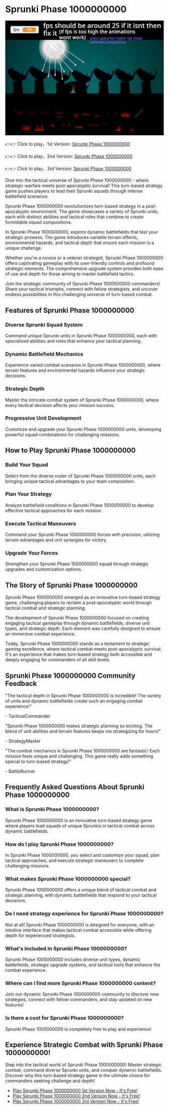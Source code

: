 # Sprunki Phase 1000000000

![Sprunki Phase 1000000000](https://raw.githubusercontent.com/sprunkiscrunkly/sprunki-phase-1000000000/refs/heads/main/sprunki-phase-1000000000.png "Sprunki Phase 1000000000")

👉👉 Click to play，1st Version: [Sprunki Phase 1000000000](https://sprunksters.com/sprunki-phase-1000000000/ "Sprunki Phase 1000000000")

👉👉 Click to play，2nd Version: [Sprunki Phase 1000000000](https://sprunkiscrunkly.com/sprunki-phase-1000000000/ "Sprunki Phase 1000000000")

👉👉 Click to play，3rd Version: [Sprunki Phase 1000000000](https://sprunkipyramixed.com/sprunki-phase-1000000000/ "Sprunki Phase 1000000000")

Dive into the tactical universe of Sprunki Phase 1000000000 - where strategic warfare meets post-apocalyptic survival! This turn-based strategy game pushes players to lead their Sprunki squads through intense battlefield scenarios.

Sprunki Phase 1000000000 revolutionizes turn-based strategy in a post-apocalyptic environment. The game showcases a variety of Sprunki units, each with distinct abilities and tactical roles that combine to create formidable squad compositions.

In Sprunki Phase 1000000000, explore dynamic battlefields that test your strategic prowess. The game introduces variable terrain effects, environmental hazards, and tactical depth that ensure each mission is a unique challenge.

Whether you're a novice or a veteran strategist, Sprunki Phase 1000000000 offers captivating gameplay with its user-friendly controls and profound strategic elements. The comprehensive upgrade system provides both ease of use and depth for those aiming to master battlefield tactics.

Join the strategic community of Sprunki Phase 1000000000 commanders! Share your tactical triumphs, connect with fellow strategists, and uncover endless possibilities in this challenging universe of turn-based combat.

## Features of Sprunki Phase 1000000000

### Diverse Sprunki Squad System

Command unique Sprunki units in Sprunki Phase 1000000000, each with specialized abilities and roles that enhance your tactical planning.

### Dynamic Battlefield Mechanics

Experience varied combat scenarios in Sprunki Phase 1000000000, where terrain features and environmental hazards influence your strategic decisions.

### Strategic Depth

Master the intricate combat system of Sprunki Phase 1000000000, where every tactical decision affects your mission success.

### Progressive Unit Development

Customize and upgrade your Sprunki Phase 1000000000 units, developing powerful squad combinations for challenging missions.

## How to Play Sprunki Phase 1000000000

### Build Your Squad

Select from the diverse roster of Sprunki Phase 1000000000 units, each bringing unique tactical advantages to your team composition.

### Plan Your Strategy

Analyze battlefield conditions in Sprunki Phase 1000000000 to develop effective tactical approaches for each mission.

### Execute Tactical Maneuvers

Command your Sprunki Phase 1000000000 forces with precision, utilizing terrain advantages and unit synergies for victory.

### Upgrade Your Forces

Strengthen your Sprunki Phase 1000000000 squad through strategic upgrades and customization options.

## The Story of Sprunki Phase 1000000000

Sprunki Phase 1000000000 emerged as an innovative turn-based strategy game, challenging players to reclaim a post-apocalyptic world through tactical combat and strategic planning.

The development of Sprunki Phase 1000000000 focused on creating engaging tactical gameplay through dynamic battlefields, diverse unit types, and strategic depth. Each element was carefully designed to ensure an immersive combat experience.

Today, Sprunki Phase 1000000000 stands as a testament to strategic gaming excellence, where tactical combat meets post-apocalyptic survival. It's an experience that makes turn-based strategy both accessible and deeply engaging for commanders of all skill levels.

## Sprunki Phase 1000000000 Community Feedback

"The tactical depth in Sprunki Phase 1000000000 is incredible! The variety of units and dynamic battlefields create such an engaging combat experience!"

\- TacticalCommander

"Sprunki Phase 1000000000 makes strategic planning so exciting. The blend of unit abilities and terrain features keeps me strategizing for hours!"

\- StrategyMaster

"The combat mechanics in Sprunki Phase 1000000000 are fantastic! Each mission feels unique and challenging. This game really adds something special to turn-based strategy!"

\- BattleRunner

## Frequently Asked Questions About Sprunki Phase 1000000000

### What is Sprunki Phase 1000000000?

Sprunki Phase 1000000000 is an innovative turn-based strategy game where players lead squads of unique Sprunkis in tactical combat across dynamic battlefields.

### How do I play Sprunki Phase 1000000000?

In Sprunki Phase 1000000000, you select and customize your squad, plan tactical approaches, and execute strategic maneuvers to complete challenging missions.

### What makes Sprunki Phase 1000000000 special?

Sprunki Phase 1000000000 offers a unique blend of tactical combat and strategic planning, with dynamic battlefields that respond to your tactical decisions.

### Do I need strategy experience for Sprunki Phase 1000000000?

Not at all! Sprunki Phase 1000000000 is designed for everyone, with an intuitive interface that makes tactical combat accessible while offering depth for experienced strategists.

### What's included in Sprunki Phase 1000000000?

Sprunki Phase 1000000000 includes diverse unit types, dynamic battlefields, strategic upgrade systems, and tactical tools that enhance the combat experience.

### Where can I find more Sprunki Phase 1000000000 content?

Join our dynamic Sprunki Phase 1000000000 community to discover new strategies, connect with fellow commanders, and stay updated on new features!

### Is there a cost for Sprunki Phase 1000000000?

Sprunki Phase 1000000000 is completely free to play and experience!

## Experience Strategic Combat with Sprunki Phase 1000000000!

Step into the tactical world of Sprunki Phase 1000000000! Master strategic combat, command diverse Sprunki units, and conquer dynamic battlefields. Discover why this turn-based strategy game is the ultimate choice for commanders seeking challenge and depth!

- [Play Sprunki Phase 1000000000 1st Version Now - It's Free!](https://sprunksters.com/sprunki-phase-1000000000/)
- [Play Sprunki Phase 1000000000 2nd Version Now - It's Free!](https://sprunkiscrunkly.com/sprunki-phase-1000000000/)
- [Play Sprunki Phase 1000000000 3rd Version Now - It's Free!](https://sprunkipyramixed.com/sprunki-phase-1000000000/)
